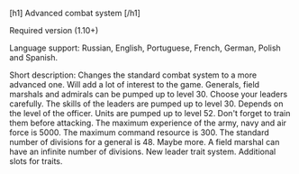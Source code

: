 [h1] Advanced combat system	[/h1]

Required version (1.10+)

Language support: Russian, English, Portuguese, French, German, Polish and Spanish.

Short description:
Changes the standard combat system to a more advanced one. Will add a lot of interest to the game.
Generals, field marshals and admirals can be pumped up to level 30. Choose your leaders carefully.
The skills of the leaders are pumped up to level 30. Depends on the level of the officer.
Units are pumped up to level 52. Don't forget to train them before attacking.
The maximum experience of the army, navy and air force is 5000.
The maximum command resource is 300.
The standard number of divisions for a general is 48. Maybe more.
A field marshal can have an infinite number of divisions.
New leader trait system.
Additional slots for traits.
